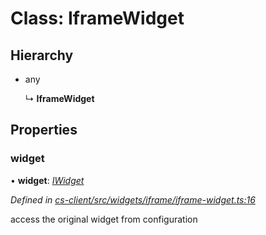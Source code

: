 # Class: IframeWidget

## Hierarchy

* any

  ↳ **IframeWidget**

## Properties

###  widget

• **widget**: *[IWidget](../interfaces/_cs_core_src_widget_widget_.iwidget.md)*

*Defined in [cs-client/src/widgets/iframe/iframe-widget.ts:16](https://github.com/TNOCS/csnext/blob/99cbd46d/packages/cs-client/src/widgets/iframe/iframe-widget.ts#L16)*

access the original widget from configuration
